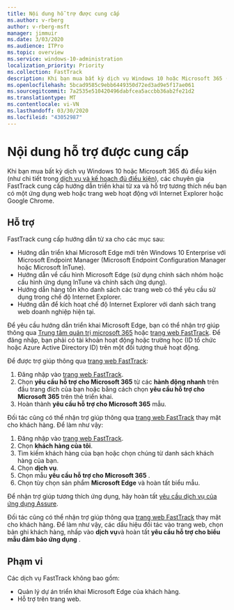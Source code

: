```yaml
---
title: Nội dung hỗ trợ được cung cấp
ms.author: v-rberg
author: v-rberg-msft
manager: jimmuir
ms.date: 3/03/2020
ms.audience: ITPro
ms.topic: overview
ms.service: windows-10-administration
localization_priority: Priority
ms.collection: FastTrack
description: Khi bạn mua bất kỳ dịch vụ Windows 10 hoặc Microsoft 365 (như chi tiết trong dịch vụ và kế hoạch đủ điều kiện), FastTrack chuyên gia cung cấp hướng dẫn triển khai từ xa và hỗ trợ tương thích nếu bạn có một ứng dụng web hoặc trang web hoạt động với Internet Explorer hoặc Google Chrome.
ms.openlocfilehash: 5bcad9585c9ebb6449350d72ed3ad9e5f17ae061
ms.sourcegitcommit: 7a2535e510420496dabfcea5accbb36ab2fe21d2
ms.translationtype: MT
ms.contentlocale: vi-VN
ms.lasthandoff: 03/30/2020
ms.locfileid: "43052987"
---
```

# <a name="assistance-offered"></a>Nội dung hỗ trợ được cung cấp

Khi bạn mua bất kỳ dịch vụ Windows 10 hoặc Microsoft 365 đủ điều kiện (như chi tiết trong [dịch vụ và kế hoạch đủ điều kiện](M365-eligible-services-and-plans.md)), các chuyên gia FastTrack cung cấp hướng dẫn triển khai từ xa và hỗ trợ tương thích nếu bạn có một ứng dụng web hoặc trang web hoạt động với Internet Explorer hoặc Google Chrome. 

## <a name="assistance"></a>Hỗ trợ

FastTrack cung cấp hướng dẫn từ xa cho các mục sau:
- Hướng dẫn triển khai Microsoft Edge mới trên Windows 10 Enterprise với Microsoft Endpoint Manager (Microsoft Endpoint Configuration Manager hoặc Microsoft InTune).
- Hướng dẫn về cấu hình Microsoft Edge (sử dụng chính sách nhóm hoặc cấu hình ứng dụng InTune và chính sách ứng dụng).
- Hướng dẫn hàng tồn kho danh sách các trang web có thể yêu cầu sử dụng trong chế độ Internet Explorer.
- Hướng dẫn để kích hoạt chế độ Internet Explorer với danh sách trang web doanh nghiệp hiện tại.

Để yêu cầu hướng dẫn triển khai Microsoft Edge, bạn có thể nhận trợ giúp thông qua [Trung tâm quản trị microsoft 365](https://go.microsoft.com/fwlink/?linkid=2032704) hoặc [trang web FastTrack](https://go.microsoft.com/fwlink/?linkid=780698). Để đăng nhập, bạn phải có tài khoản hoạt động hoặc trường học (ID tổ chức hoặc Azure Active Directory ID) trên một đối tượng thuê hoạt động. 

Để được trợ giúp thông qua [trang web FastTrack](https://go.microsoft.com/fwlink/?linkid=780698): 
1.    Đăng nhập vào [trang web FastTrack](https://go.microsoft.com/fwlink/?linkid=780698). 
2.    Chọn **yêu cầu hỗ trợ cho Microsoft 365** từ các **hành động nhanh** trên đầu trang đích của bạn hoặc bằng cách chọn **yêu cầu hỗ trợ cho Microsoft 365** trên thẻ triển khai.
3.    Hoàn thành **yêu cầu hỗ trợ cho Microsoft 365** mẫu.
  
Đối tác cũng có thể nhận trợ giúp thông qua [trang web FastTrack](https://go.microsoft.com/fwlink/?linkid=780698) thay mặt cho khách hàng. Để làm như vậy:
1.    Đăng nhập vào [trang web FastTrack](https://go.microsoft.com/fwlink/?linkid=780698). 
2.    Chọn **khách hàng của tôi**.
3.    Tìm kiếm khách hàng của bạn hoặc chọn chúng từ danh sách khách hàng của bạn.
4.    Chọn **dịch vụ**.
5.    Chọn mẫu **yêu cầu hỗ trợ cho Microsoft 365** .
6.    Chọn tùy chọn sản phẩm **Microsoft Edge** và hoàn tất biểu mẫu.
 
Để nhận trợ giúp tương thích ứng dụng, hãy hoàn tất [yêu cầu dịch vụ của ứng dụng Assure](https://go.microsoft.com/fwlink/?linkid=2022721).

Đối tác cũng có thể nhận trợ giúp thông qua [trang web FastTrack](https://go.microsoft.com/fwlink/?linkid=780698) thay mặt cho khách hàng. Để làm như vậy, các dấu hiệu đối tác vào trang web, chọn bản ghi khách hàng, nhấp vào **dịch vụ**và hoàn tất **yêu cầu hỗ trợ cho biểu mẫu đảm bảo ứng dụng** .

## <a name="out-of-scope"></a>Phạm vi

Các dịch vụ FastTrack không bao gồm:
- Quản lý dự án triển khai Microsoft Edge của khách hàng.
- Hỗ trợ trên trang web.

